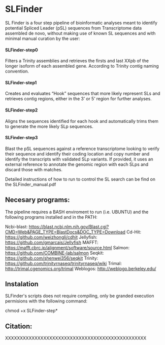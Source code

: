 # SLFinder
SL Finder is a four step pipeline of bioinformatic analyses meant to identify potential Spliced Leader (pSL) sequences from Transcriptome data assembled de novo, without making use of known SL sequences and with minimal manual curation by the user:

#### SLFinder-step0
Filters a Trinity assemblies and retrieves the firsts and last XXpb of the longer isoform of each assembled gene. According to Trinity contig naming convention.

#### SLFinder-step1
Creates and evaluates “Hook” sequences that more likely represent SLs and retrieves contig regions, either in the 3’ or 5’ region for further analyses.

#### SLFinder-step2
Aligns the sequences identified for each hook and automatically trims them to generate the more likely SLp sequences.

#### SLFinder-step3
Blast the pSL sequences against a reference transcriptome looking to verify their sequence and identify their coding location and copy number and identify the transcripts with validated SLp variants. If provided, it uses an external reference to annotate the genomic region with each SLps and discard those with matches.

Detailed instructions of how to run to control the SL search can be find on the SLFinder_manual.pdf

## Necesary programs:
The pipeline requires a BASH enviroment to run (i.e. UBUNTU) and the following programs installed and in the PATH:

Ncbi-blast: https://blast.ncbi.nlm.nih.gov/Blast.cgi?CMD=Web&PAGE_TYPE=BlastDocs&DOC_TYPE=Download
Cd-Hit: https://github.com/weizhongli/cdhit
Jellyfish: https://github.com/gmarcais/Jellyfish
MAFFT: https://mafft.cbrc.jp/alignment/software/source.html
Salmon: https://github.com/COMBINE-lab/salmon
Seqkit: https://github.com/shenwei356/seqkit
Trinity: https://github.com/trinityrnaseq/trinityrnaseq/wiki
Trimal: http://trimal.cgenomics.org/trimal
Weblogos: http://weblogo.berkeley.edu/

## Instalation
SLFinder's scripts does not require compiling, only be granded execution permisions with the following command:

chmod +x SLFinder-step*

## Citation:
XXXXXXXXXXXXXXXXXXXXXXXXXXXXXXXXXXXXXXXXXXXXXXXX
